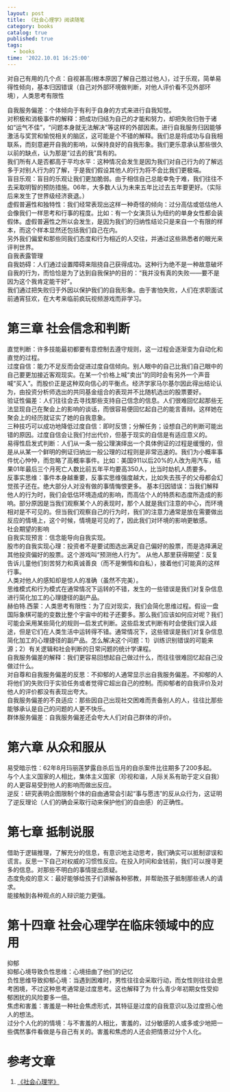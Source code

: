 ```yaml
---
layout: post
title: 《社会心理学》阅读随笔
category: books
catalog: true
published: true
tags:
  - books
time: '2022.10.01 16:25:00'
---
```

对自己有用的几个点：自视甚高(根本原因了解自己胜过他人)，过于乐观，简单易得性倾向，基本归因错误（自己对外部环境做判断，对他人评价看不见外部环境），人类思考有限性  

自我服务偏差：个体倾向于有利于自身的方式来进行自我知觉。  
对积极和消极事件的解释：把成功归结为自己的才能和努力，却把失败归咎于诸如“运气不佳”，“问题本身就无法解决”等这样的外部因素。进行自我服务归因能够激活与奖赏和愉悦相关的脑区，这可能是个不错的解释。我们总是将成功与自我相联系，而刻意避开自我的影响，以保持良好的自我形象。我们更乐意承认那些很久以前的缺点，认为那是“过去的我”具有的。  
我们所有人是否都高于平均水平：这种情况会发生是因为我们对自己行为的了解远多于对别人行为的了解，于是我们假设其他人的行为将不会比我们更极端。  
盲目乐观：盲目的乐观让我们更加脆弱。由于相信自己总能幸免于难，我们往往不去采取明智的预防措施。06年，大多数人认为未来五年比过去五年要更好。（实际后来发生了世界级经济衰退。）  
虚假普遍性和独特性：我们经常表现出这样一种奇怪的倾向：过分高估或低估他人会像我们一样思考和行事的程度。比如：有一个女演员认为纽约的单身女性都会装假体。虚假普遍性之所以会发生，是因为我们的归纳性结论只是来自一个有限的样本，而这个样本显然还包括我们自己在内。  
另外我们偏爱和那些同我们态度和行为相近的人交往，并通过这些熟悉者的眼光来评判世界。  
自我表露管理  
自我妨碍：人们通过设置障碍来阻挠自己获得成功。这种行为绝不是一种故意破坏自我的行为，而恰恰是为了达到自我保护的目的：“我并没有真的失败——要不是因为这个我肯定能干好”。  
我们通过把失败归于外因以保护我们的自我形象。由于害怕失败，人们在求职面试前通宵狂欢，在大考来临前疯玩视频游戏而非学习。

# 第三章 社会信念和判断
直觉判断：许多技能最初都要有意控制去遵守规则，这一过程会逐渐变为自动化和直觉的过程。  
过度自信：能力不足反而会促进过度自信倾向。别人眼中的自己比我们自己眼中的自己要更加接近客观现实。在某一个价格上喊“卖出”的同时会有另外一个声音喊“买入”。而股价正是这种双向信心的平衡点。经济学家马尔基尔因此得出结论认为，由投资分析师选出的共同基金组合的表现并不比随机选出的股票要好。  
验证性偏差：人们往往会去寻找那些支持自己信念的信息。人们很难回忆起那些无法显现自己在聚会上的影响的谈话，而很容易便回忆起自己的能言善辩。这样她在聚会上的经历就证实了她的自我意象。  
三种技巧可以成功地降低过度自信：即时反馈；分解任务；设想自己的判断可能出错的原因。过度自信会让我们付出代价，但基于现实的自信是有适应意义的。  
易得性启发式判断：人们从一条一般公理演绎出一个具体例证的过程是缓慢的，但是从从某一个鲜明的例证归纳出一般公理的过程则是非常迅速的。我们为小概率事件忧心忡忡，而忽略了高概率事件。比如：美国911以后20%的人改为用汽车，结果01年最后三个月死亡人数比前五年平均要高350人，比当时劫机人质要多。  
反事实思维：事件本身越重要，反事实思维强度越大，比如失去孩子的父母都会幻觉孩子还在。绝大部分人对没有做的事情悔恨更多。  基本归因错误：当我们解释他人的行为时，我们会低估环境造成的影响，而高估个人的特质和态度所造成的影响。部分原因是当我们观察某个人的表现时，那个人就是我们注意的中心，而环境相对是不可见的。但当我们观察自己的行为时，我们的注意力通常是放在需要做出反应的情境上，这个时候，情境是可见的了，因此我们对环境的影响更敏感。  
社会期望的影响  
自我实现预言：信念能导向自我实现。  
股市的自我实现心理：投资者不是要试图选出满足自己偏好的股票，而是选择满足其他投资偏好的股票。这个游戏叫“预测他人行为”。  从他人那里获得期望：反复告诉儿童他们刻苦努力和真诚善良（而不是懒惰和自私），接着他们可能真的这样行事。  
人类对他人的感知却是惊人的准确（虽然不完美）。  
思维模式和行为模式在通常情况下运转的不错，发生的一些错误是我们对复杂信息进行简化加工的心理捷径的副产品。  
赫伯特.西蒙：人类思考有限性：为了应对现实，我们会简化思维过程。假设一盘国际象棋可能的变数比整个宇宙中的粒子还要多。那么我们应该如何应对呢？我们可能会采用某些简化的规则—启发式判断。这些启发式判断有时会使我们误入歧途，但是它们在人类生活中运转得不错。通常情况下，这些错误是我们对复杂信息简化加工的心理捷径的副产品。怎么解决这个问题：1）训练识别错误的可能来源；2）有关逻辑和社会判断的日常问题的统计学课程。  
自我服务偏差的解释：我们更容易回想起自己做过什么，而往往很难回忆起自己没做过什么。  
对自尊和自我服务偏差的反思：不抑郁的人通常显示出自我服务偏差。不抑郁的人将他们的失败归于实验任务或者觉得它超出自己的控制。而抑郁者的自我评价及对他人的评价都没有表现出夸大。  
自我服务偏差的不良适应：那些因自己出现社交困难而责备别人的人，往往比那些能够承认是自己的问题的人更不快乐。  
群体服务偏差：自我服务偏差还会夸大人们对自己群体的评价。

# 第六章 从众和服从
易受暗示性：62年8月玛丽莲梦露自杀后当月的自杀案件比往期多了200多起。  
与个人主义国家的人相比，集体主义国家（珍视和谐，人际关系有助于定义自我）的人更容易受到他人的影响而做出反应。  
逆反：研究表明企图限制个体的自由通常会引起“事与愿违”的反从众行为，这证明了逆反理论（人们的确会采取行动来保护他们的自由感）的正确性。

# 第七章 抵制说服
借助于逻辑推理，了解充分的信息，有意识地主动思考，我们确实可以抵制谬误和谎言。反思一下自己对权威的习惯性反应。在投入时间和金钱前，我们可以搜寻更多的信息。对那些不明白的事情提出质疑。  
态度免疫的意义：最好能够给孩子们讲解各种邪教，并帮助孩子抵制那些诱人的请求。  
能接触到各种观点的人辩识能力更强。

# 第十四章 社会心理学在临床领域中的应用
抑郁  
抑郁心境导致负性思维：心境扭曲了他们的记忆  
负性思维导致抑郁心境：当遇到困难时，男性往往会采取行动，而女性则往往会思考困境，不过这种思考通常是过度思考。这也解释了为
什么青少年初期女性受抑郁困扰的风险要多一倍。  
焦虑和害羞：害羞是一种社会焦虑形式，其特征是过度的自我意识以及过度担心他人的想法。  
过分个人化的的情境：与不害羞的人相比，害羞的，过分敏感的人或多或少地把一些偶然事件看做是与自己有关的。害羞和焦虑的人还会把情景过分个人化。

# 参考文章
1. [《社会心理学》](https://book.douban.com/subject/25982198/)
